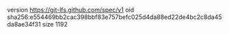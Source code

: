 version https://git-lfs.github.com/spec/v1
oid sha256:e554469bb2cac398bbf83e757befc025d4da88ed22de4bc2c8da45da8ae34f31
size 1192
